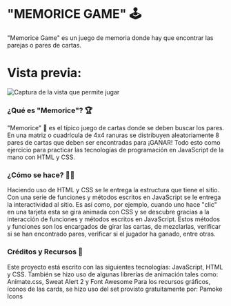 # "MEMORICE GAME" 🕹
"Memorice Game" es un juego de memoria donde hay que encontrar las parejas o pares de cartas.

# Vista previa:
![Captura de la vista que permite jugar](https://github.com/felipejoq/memorice-game/blob/main/screen-shot.jpg?raw=true)


### ¿Qué es "Memorice"? 🏆
"Memorice" 🧠 es el típico juego de cartas donde se deben buscar los pares.
En una matriz o cuadrícula de 4x4 ranuras se distribuyen aleatoriamente 8 pares de cartas que deben ser encontradas para ¡GANAR!
Todo esto como ejercicio para practicar las tecnologías de programación en JavaScript de la mano con HTML y CSS.

### ¿Cómo se hace? 👨‍💻
Haciendo uso de HTML y CSS se le entrega la estructura que tiene el sitio.
Con una serie de funciones y métodos escritos en JavaScript se le entrega la interactividad al sitio.
Es así como, por ejemplo, cuando uno hace "clic" en una tarjeta esta se gira animada con CSS y se descubre gracias a la interacción de funciones y métodos escritos en JavaScript.
Estos métodos y funciones son los encargados de girar las cartas, de mezclarlas, verificar si se han encontrado pares, verificar si el jugador ha ganado, entre otras.


### Créditos y Recursos 🌱
Este proyecto está escrito con las siguientes tecnologías: JavaScript, HTML y CSS.
También se hizo uso de algunas librerías de animación tales como: Animate.css, Sweat Alert 2 y Font Awesome
Para los recursos gráficos, íconos de las cards, se hizo uso del set provisto gratuitamente por: Pamoke Icons